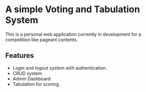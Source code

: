 # A simple Voting and Tabulation System

This is a personal web application currently in development for a competition like pageant contents.

## Features

-   Login and logout system with authentication.
-   CRUD system
-   Admin Dashboard
-   Tabulation for scoring.
